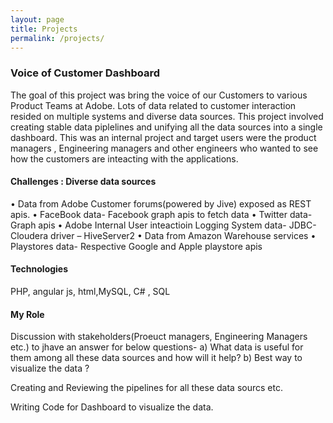 ```yaml
---
layout: page
title: Projects
permalink: /projects/
---
```


### Voice of Customer Dashboard 

The goal of this project was bring the voice of our Customers to various Product Teams at Adobe. Lots of data related to customer interaction resided on multiple systems and diverse data sources. This project involved creating stable data piplelines and unifying all the data sources into a single dashboard. This was an internal project and target users were the product managers , Engineering managers and other engineers who wanted to see how the customers are inteacting  with the applications.

#### Challenges : Diverse data sources 
•	Data from Adobe Customer forums(powered by Jive) exposed as REST apis.
•	FaceBook data- Facebook graph apis to fetch data
•	Twitter data- Graph apis
•	Adobe Internal User inteactioin Logging System data-  JDBC-Cloudera driver – HiveServer2 
•	Data from Amazon Warehouse services 
•	Playstores data- Respective Google and Apple playstore apis

#### Technologies 
PHP, angular js, html,MySQL, C# , SQL

#### My Role 

Discussion with stakeholders(Proeuct managers, Engineering Managers etc.) to jhave an answer for below questions-
	a) What data is useful for them among all these data sources and how will it help?
	b) Best way to visualize the data ?

Creating and Reviewing the pipelines for all these data sourcs etc.

Writing Code for Dashboard to visualize the data.
